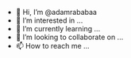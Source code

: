 - 👋 Hi, I’m @adamrababaa
- 👀 I’m interested in ...
- 🌱 I’m currently learning ...
- 💞️ I’m looking to collaborate on ...
- 📫 How to reach me ...

<!---
adamrababaa/adamrababaa is a ✨ special ✨ repository because its `README.md` (this file) appears on your GitHub profile.
You can click the Preview link to take a look at your changes.
--->
